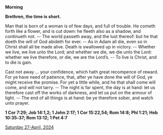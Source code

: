 **Morning**

**Brethren, the time is short.**
 
Man that is born of a woman is of few days, and full of trouble. He cometh forth like a flower, and is cut down: he fleeth also as a shadow, and continueth not. -- The world passeth away, and the lust thereof: but he that doeth the will of God abideth for ever. -- As in Adam all die, even so in Christ shall all be made alive. Death is swallowed up in victory. -- Whether we live, we live unto the Lord; and whether we die, we die unto the Lord: whether we live therefore, or die, we are the Lord’s. -- To live is Christ, and to die is gain.
 
Cast not away ... your confidence, which hath great recompence of reward. For ye have need of patience, that, after ye have done the will of God, ye might receive the promise. For yet a little while, and he that shall come will come, and will not tarry. -- The night is far spent, the day is at hand: let us therefore cast off the works of darkness, and let us put on the armour of light. -- The end of all things is at hand: be ye therefore sober, and watch unto prayer.  

**1 Cor 7:29; Job 14:1,2; 1 John 2:17; 1 Cor 15:22,54; Rom 14:8; Phl 1:21; Heb 10:35‑37; Rom 13:12; 1 Pet 4:7**

[Saturday 27-April, 2024](https://t.me/daily_light)
